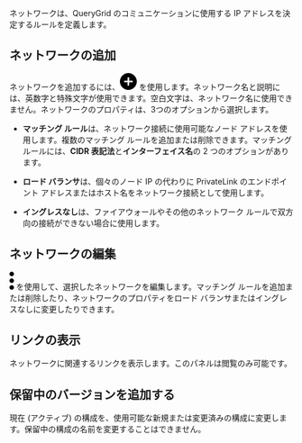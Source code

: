 ネットワークは、QueryGrid のコミュニケーションに使用する IP アドレスを決定するルールを定義します。

ネットワークの追加
------------------

ネットワークを追加するには、![""](Images/ebt1659745488877.svg) を使用します。ネットワーク名と説明には、英数字と特殊文字が使用できます。空白文字は、ネットワーク名に使用できません。ネットワークのプロパティは、3つのオプションから選択します。

-   **マッチング ルール**は、ネットワーク接続に使用可能なノード アドレスを使用します。複数のマッチング ルールを追加または削除できます。マッチング ルールには、**CIDR 表記法**と**インターフェイス名**の 2 つのオプションがあります。

-   **ロード バランサ**は、個々のノード IP の代わりに PrivateLink のエンドポイント アドレスまたはホスト名をネットワーク接続として使用します。

-   **イングレスなし**は、ファイアウォールやその他のネットワーク ルールで双方向の接続ができない場合に使用します。

ネットワークの編集
------------------

![""](Images/zsz1597101912145.svg) を使用して、選択したネットワークを編集します。マッチング ルールを追加または削除したり、ネットワークのプロパティをロード バランサまたはイングレスなしに変更したりできます。

リンクの表示
------------

ネットワークに関連するリンクを表示します。このパネルは閲覧のみ可能です。

保留中のバージョンを追加する
----------------------------

現在 (アクティブ) の構成を、使用可能な新規または変更済みの構成に変更します。保留中の構成の名前を変更することはできません。
